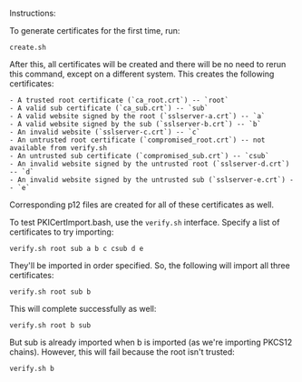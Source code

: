 Instructions:

To generate certificates for the first time, run:

    create.sh

After this, all certificates will be created and there will be no need to
rerun this command, except on a different system. This creates the following
certificates:

    - A trusted root certificate (`ca_root.crt`) -- `root`
    - A valid sub certificate (`ca_sub.crt`) -- `sub`
    - A valid website signed by the root (`sslserver-a.crt`) -- `a`
    - A valid website signed by the sub (`sslserver-b.crt`) -- `b`
    - An invalid website (`sslserver-c.crt`) -- `c`
    - An untrusted root certificate (`compromised_root.crt`) -- not available from verify.sh
    - An untrusted sub certificate (`compromised_sub.crt`) -- `csub`
    - An invalid website signed by the untrusted root (`sslserver-d.crt`) -- `d`
    - An invalid website signed by the untrusted sub (`sslserver-e.crt`) -- `e`

Corresponding p12 files are created for all of these certificates as well.

To test PKICertImport.bash, use the `verify.sh` interface. Specify a list of
certificates to try importing:

    verify.sh root sub a b c csub d e

They'll be imported in order specified. So, the following will import all
three certificates:

    verify.sh root sub b

This will complete successfully as well:

    verify.sh root b sub
    
But sub is already imported when b is imported (as we're importing PKCS12
chains). However, this will fail because the root isn't trusted:

    verify.sh b
